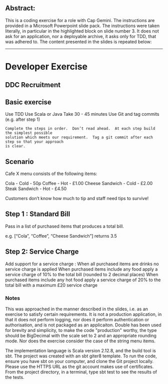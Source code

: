 ## Abstract:
This is a coding exercise for a role with Cap Gemini. The instructions are provided in a Microsoft Powerpoint slide pack.
The instructions were taken literally, in particular in the highlighted block on slide number 3. It does not ask for an 
application, nor a deployable archive, it asks only for TDD, that was adhered to. The content presented in the slides is 
repeated below: 

---

# Developer Exercise
## DDC Recruitment

## Basic exercise
Use TDD
Use Scala or Java
Take 30 - 45 minutes
Use Git and tag commits (e.g. after step 1)
```
Complete the steps in order.  Don’t read ahead.  At each step build the simplest possible 
solution which meets our requirement.  Tag a git commit after each step so that your approach 
is clear.
```

## Scenario
Cafe X menu consists of the following items:

Cola - Cold - 50p
Coffee - Hot - £1.00
Cheese Sandwich - Cold - £2.00
Steak Sandwich - Hot - £4.50

Customers don’t know how much to tip and staff need tips to survive!

## Step 1 : Standard Bill 
Pass in a list of purchased items that produces a total bill.

e.g. [“Cola”, “Coffee”, “Cheese Sandwich”] returns 3.5

## Step 2: Service Charge
Add support for a service charge :
When all purchased items are drinks no service charge is applied
When purchased items include any food apply a service charge of 10% to the total bill (rounded to 2 decimal places)
When purchased items include any hot food apply a service charge of 20% to the total bill with a maximum £20 service charge

### Notes
This was approached in the manner described in the slides, i.e. as an exercise to satisfy certain requirements. It is not a production 
application, in that it does not perform logging, nor does it perform authentication or authorisation, and is not packaged as an applicaiton. 
Double has been used for brevity and simplicity, to make the code "production" worthy, the type should be BigDecimal with the scale set 
to 2 and an appropriate rounding mode. Nor does the exercise consider the case of the string menu items. 

The implementation language is Scala version 2.12.8, and the build tool is sbt. The project was created with an sbt giter8 template. 
To run the code, ensure you have sbt on your computer, and clone the Git project locally. Please use the HTTPS URL as the git account makes use 
of certificates. 
From the project directory, in a terminal, type sbt test to see the results of the tests. 
